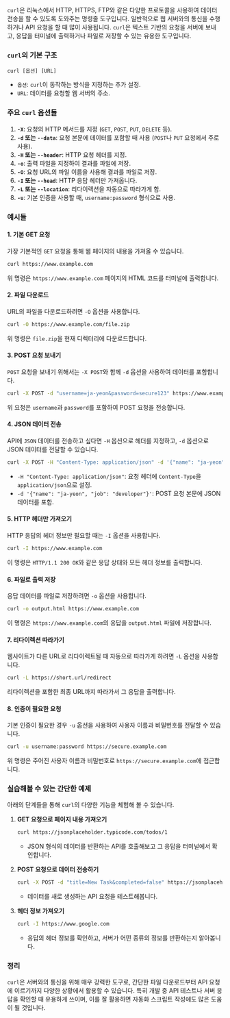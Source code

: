 `curl`은 리눅스에서 HTTP, HTTPS, FTP와 같은 다양한 프로토콜을 사용하여 데이터 전송을 할 수 있도록 도와주는 명령줄 도구입니다. 일반적으로 웹 서버와의 통신을 수행하거나 API 요청을 할 때 많이 사용됩니다. `curl`은 텍스트 기반의 요청을 서버에 보내고, 응답을 터미널에 출력하거나 파일로 저장할 수 있는 유용한 도구입니다.

### `curl`의 기본 구조
```
curl [옵션] [URL]
```
- `옵션`: `curl`이 동작하는 방식을 지정하는 추가 설정.
- `URL`: 데이터를 요청할 웹 서버의 주소.

### 주요 `curl` 옵션들
1. **`-X`**: 요청의 HTTP 메서드를 지정 (`GET`, `POST`, `PUT`, `DELETE` 등).
2. **`-d` 또는 `--data`**: 요청 본문에 데이터를 포함할 때 사용 (`POST`나 `PUT` 요청에서 주로 사용).
3. **`-H` 또는 `--header`**: HTTP 요청 헤더를 지정.
4. **`-o`**: 출력 파일을 지정하여 결과를 파일에 저장.
5. **`-O`**: 요청 URL의 파일 이름을 사용해 결과를 파일로 저장.
6. **`-I` 또는 `--head`**: HTTP 응답 헤더만 가져옵니다.
7. **`-L` 또는 `--location`**: 리다이렉션을 자동으로 따라가게 함.
8. **`-u`**: 기본 인증을 사용할 때, `username:password` 형식으로 사용.

### 예시들

#### 1. 기본 GET 요청
가장 기본적인 `GET` 요청을 통해 웹 페이지의 내용을 가져올 수 있습니다.

```bash
curl https://www.example.com
```
위 명령은 `https://www.example.com` 페이지의 HTML 코드를 터미널에 출력합니다.

#### 2. 파일 다운로드
URL의 파일을 다운로드하려면 `-O` 옵션을 사용합니다.

```bash
curl -O https://www.example.com/file.zip
```
위 명령은 `file.zip`을 현재 디렉터리에 다운로드합니다.

#### 3. POST 요청 보내기
`POST` 요청을 보내기 위해서는 `-X POST`와 함께 `-d` 옵션을 사용하여 데이터를 포함합니다.

```bash
curl -X POST -d "username=ja-yeon&password=secure123" https://www.example.com/login
```
위 요청은 `username`과 `password`를 포함하여 POST 요청을 전송합니다.

#### 4. JSON 데이터 전송
API에 `JSON` 데이터를 전송하고 싶다면 `-H` 옵션으로 헤더를 지정하고, `-d` 옵션으로 JSON 데이터를 전달할 수 있습니다.

```bash
curl -X POST -H "Content-Type: application/json" -d '{"name": "ja-yeon", "job": "developer"}' https://api.example.com/users
```
- `-H "Content-Type: application/json"`: 요청 헤더에 `Content-Type`을 `application/json`으로 설정.
- `-d '{"name": "ja-yeon", "job": "developer"}'`: POST 요청 본문에 JSON 데이터를 포함.

#### 5. HTTP 헤더만 가져오기
HTTP 응답의 헤더 정보만 필요할 때는 `-I` 옵션을 사용합니다.

```bash
curl -I https://www.example.com
```
이 명령은 `HTTP/1.1 200 OK`와 같은 응답 상태와 모든 헤더 정보를 출력합니다.

#### 6. 파일로 출력 저장
응답 데이터를 파일로 저장하려면 `-o` 옵션을 사용합니다.

```bash
curl -o output.html https://www.example.com
```
이 명령은 `https://www.example.com`의 응답을 `output.html` 파일에 저장합니다.

#### 7. 리다이렉션 따라가기
웹사이트가 다른 URL로 리다이렉트될 때 자동으로 따라가게 하려면 `-L` 옵션을 사용합니다.

```bash
curl -L https://short.url/redirect
```
리다이렉션을 포함한 최종 URL까지 따라가서 그 응답을 출력합니다.

#### 8. 인증이 필요한 요청
기본 인증이 필요한 경우 `-u` 옵션을 사용하여 사용자 이름과 비밀번호를 전달할 수 있습니다.

```bash
curl -u username:password https://secure.example.com
```
위 명령은 주어진 사용자 이름과 비밀번호로 `https://secure.example.com`에 접근합니다.

### 실습해볼 수 있는 간단한 예제
아래의 단계들을 통해 `curl`의 다양한 기능을 체험해 볼 수 있습니다.

1. **GET 요청으로 페이지 내용 가져오기**
   ```bash
   curl https://jsonplaceholder.typicode.com/todos/1
   ```
    - JSON 형식의 데이터를 반환하는 API를 호출해보고 그 응답을 터미널에서 확인합니다.

2. **POST 요청으로 데이터 전송하기**
   ```bash
   curl -X POST -d "title=New Task&completed=false" https://jsonplaceholder.typicode.com/todos
   ```
    - 데이터를 새로 생성하는 API 요청을 테스트해봅니다.

3. **헤더 정보 가져오기**
   ```bash
   curl -I https://www.google.com
   ```
    - 응답의 헤더 정보를 확인하고, 서버가 어떤 종류의 정보를 반환하는지 알아봅니다.

### 정리
`curl`은 서버와의 통신을 위해 매우 강력한 도구로, 간단한 파일 다운로드부터 API 요청에 이르기까지 다양한 상황에서 활용할 수 있습니다. 특히 개발 중 API 테스트나 서버 응답을 확인할 때 유용하게 쓰이며, 이를 잘 활용하면 자동화 스크립트 작성에도 많은 도움이 될 것입니다.